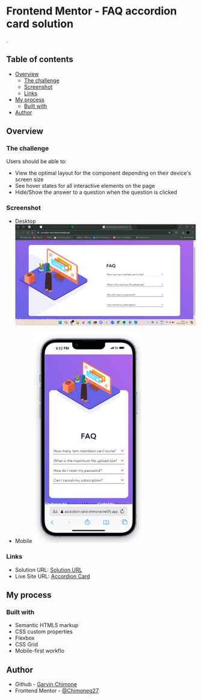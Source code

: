 # Frontend Mentor - FAQ accordion card solution
. 

## Table of contents

- [Overview](#overview)
  - [The challenge](#the-challenge)
  - [Screenshot](#screenshot)
  - [Links](#links)
- [My process](#my-process)
  - [Built with](#built-with)
- [Author](#author)

## Overview

### The challenge

Users should be able to:

- View the optimal layout for the component depending on their device's screen size
- See hover states for all interactive elements on the page
- Hide/Show the answer to a question when the question is clicked

### Screenshot
 - Desktop
![](./images/Screenshot%202024-07-08%20181235.png)

- Mobile
![](./images/Screenshot%202024-07-08%20181309.png)

### Links

- Solution URL: [Solution URL](https://github.com/Chimoneg27/Accordion-Card)
- Live Site URL: [Accordion Card](https://accordion-card-chimone.netlify.app/)

## My process

### Built with

- Semantic HTML5 markup
- CSS custom properties
- Flexbox
- CSS Grid
- Mobile-first workflo

## Author

- Github - [Garvin Chimone](https://github.com/Chimoneg27)
- Frontend Mentor - [@Chimoneg27](https://www.frontendmentor.io/profile/Chimoneg27)
